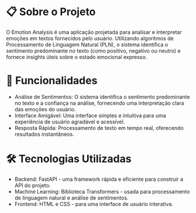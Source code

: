 # 📋 Sobre o Projeto
O Emotion Analysis é uma aplicação projetada para analisar e interpretar emoções em textos fornecidos pelo usuário. Utilizando algoritmos de Processamento de Linguagem Natural (PLN), o sistema identifica o sentimento predominante no texto (como positivo, negativo ou neutro) e fornece insights úteis sobre o estado emocional expresso.

# 🚀 Funcionalidades
  - Análise de Sentimentos: O sistema identifica o sentimento predominante no texto e a confiança na análise, fornecendo uma interpretação clara das emoções do usuário.
  - Interface Amigável: Uma interface simples e intuitiva para uma experiência de usuário agradável e acessível.
  - Resposta Rápida: Processamento de texto em tempo real, oferecendo resultados instantâneos.

# 🛠️ Tecnologias Utilizadas
  - Backend: FastAPI - uma framework rápida e eficiente para construir a API do projeto.
  - Machine Learning: Biblioteca Transformers - usada para processamento de linguagem natural e análise de sentimentos.
  - Frontend: HTML e CSS - para uma interface de usuário interativa.
